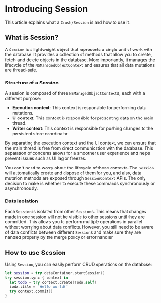 # Introducing Session

This article explains what a `Crush/Session` is and how to use it.

## What is Session?

A ``Session`` is a lightweight object that represents a single unit of work with the database. It provides a collection of methods that allow you to create, fetch, and delete objects in the database. More importantly, it manages the lifecycle of the `NSManagedObjectContext` and ensures that all data mutations are thread-safe.

### Structure of a Session

A session is composed of three `NSManagedObjectContext`s, each with a different purpose:

- **Execution context**: This context is responsible for performing data mutations.
- **UI context**: This context is responsible for presenting data on the main thread.
- **Writer context**: This context is responsible for pushing changes to the persistent store coordinator.

By separating the execution context and the UI context, we can ensure that the main thread is free from direct communication with the database. This separation of concerns allows for a smoother user experience and helps prevent issues such as UI lag or freezes.

You don't need to worry about the lifecycle of these contexts. The ``Session`` will automatically create and dispose of them for you, and also, data mutation methods are exposed through ``SessionContext`` APIs. The only decision to make is whether to execute these commands synchronously or asynchronously.

### Data isolation

Each ``Session`` is isolated from other ``Session``s. This means that changes made in one session will not be visible to other sessions until they are committed. This allows you to perform multiple operations in parallel without worrying about data conflicts. However, you still need to be aware of data conflicts between different ``Session``s and make sure they are handled properly by the merge policy or error handler.

## How to use Session

Using ``Session``, you can easily perform CRUD operations on the database:

```swift
let session = try dataContainer.startSession()
try session.sync { context in
  let todo = try context.create(Todo.self)
  todo.title = "Hello world!"
  try context.commit()
}
```

